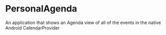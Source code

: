 # PersonalAgenda
An application that shows an Agenda view of all of the events in the native Android CalendarProvider
